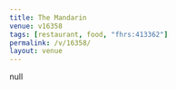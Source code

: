 ```yaml
---
title: The Mandarin
venue: v16358
tags: [restaurant, food, "fhrs:413362"]
permalink: /v/16358/
layout: venue
---
```

null